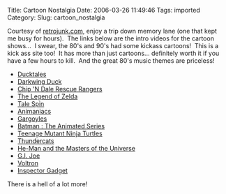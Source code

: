 Title: Cartoon Nostalgia
Date: 2006-03-26 11:49:46
Tags: imported
Category: 
Slug: cartoon_nostalgia

Courtesy of <a title="Hey I remember that" href="http://www.retrojunk.com/">retrojunk.com</a>, enjoy a trip down memory lane (one that kept me busy for hours).  The links below are the intro videos for the cartoon shows...  I swear, the 80's and 90's had some kickass cartoons!  This is a kick ass site too!  It has more than just cartoons... definitely worth it if you have a few hours to kill.  And the great 80's music themes are priceless!
<ul>
	<li><a href="http://www.retrojunk.com/details_tvshows/6-ducktales/6/#intro">Ducktales</a></li>
	<li><a href="http://www.retrojunk.com/details_tvshows/108-darkwing-duck/191/#intro">Darkwing Duck</a></li>
	<li><a href="http://www.retrojunk.com/details_tvshows/120-chip-n-dale-rescue-rangers/102/#intro">Chip 'N Dale Rescue Rangers</a></li>
	<li><a href="http://www.retrojunk.com/details_tvshows/256-the-legend-of-zelda/">The Legend of Zelda</a></li>
	<li><a href="http://www.retrojunk.com/details_tvshows/145-tale-spin/258/#intro">Tale Spin</a></li>
	<li><a href="http://www.retrojunk.com/details_tvshows/220-animaniacs/">Animaniacs</a></li>
	<li><a href="http://www.retrojunk.com/details_tvshows/169-gargoyles/">Gargoyles</a></li>
	<li><a href="http://www.retrojunk.com/details_tvshows/262-batman-the-animated-series/644/#intro">Batman : The Animated Series</a></li>
	<li><a href="http://www.retrojunk.com/details_tvshows/12-teenage-mutant-ninja-turtles/12/#intro">Teenage Mutant Ninja Turtles</a></li>
	<li><a href="http://www.retrojunk.com/details_tvshows/8-thundercats/8/#intro">Thundercats</a></li>
	<li><a href="http://www.retrojunk.com/details_tvshows/14-he-man-and-the-masters-of-the-universe/14/#intro">He-Man and the Masters of the Universe</a></li>
	<li><a href="http://www.retrojunk.com/details_tvshows/32-gi-joe-a-real-american-hero/32/#intro">G.I. Joe</a></li>
	<li><a href="http://www.retrojunk.com/details_tvshows/133-voltron-defender-of-the-universe/116/#intro">Voltron</a></li>
	<li><a href="http://www.retrojunk.com/details_tvshows/11-inspector-gadget/11/#intro">Inspector Gadget</a></li>
</ul>
There is a hell of a lot more!
